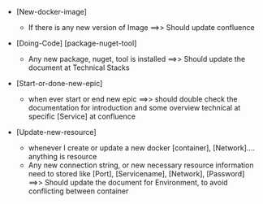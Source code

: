 - [New-docker-image] 
    - If there is any new version of Image
    ==>> Should update confluence
    <!-- Services / <Containerization> - section 1 iamge version, 3 history -->
    <!-- https://huynhngocsonuit2000.atlassian.net/wiki/x/CIAT -->

- [Doing-Code]      [package-nuget-tool]
    - Any new package, nuget, tool is installed
    ==>> Should update the document at Technical Stacks
    <!-- Technical Stacks - section 2 -->
    <!-- https://huynhngocsonuit2000.atlassian.net/wiki/spaces/~7120204a859d49d075451890027b2fb599f886/pages/327842/Technical+Stacks#2.-Packages-and-Tools-Installation -->

- [Start-or-done-new-epic] 
    - when ever start or end new epic
    ==>> should double check the documentation for introduction and some overview technical at specific [Service] at confluence
    <!-- Services / <A Service> - section 1, 2 -->
    <!-- https://huynhngocsonuit2000.atlassian.net/wiki/x/AYAJ -->

- [Update-new-resource] 
    - whenever I create or update a new docker [container], [Network].... anything is resource
    - Any new connection string, or new necessary resource information need to stored like [Port], [Servicename], [Network], [Password]
    ==>> Should update the document for Environment, to avoid conflicting between container
    <!-- Environment section 2 expose service URL, 3 running localhost container, 4 running staging-->
    <!-- https://huynhngocsonuit2000.atlassian.net/wiki/spaces/~7120204a859d49d075451890027b2fb599f886/pages/688173/Environments -->
